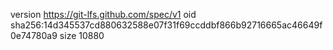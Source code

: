 version https://git-lfs.github.com/spec/v1
oid sha256:14d345537cd880632588e07f31f69ccddbf866b92716665ac46649f0e74780a9
size 10880
